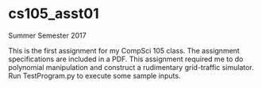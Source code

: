 # cs105_asst01
Summer Semester 2017

This is the first assignment for my CompSci 105 class. The assignment specifications are included in a PDF. This assignment required me to do polynomial manipulation and construct a rudimentary grid-traffic simulator. Run TestProgram.py to execute some sample inputs.
